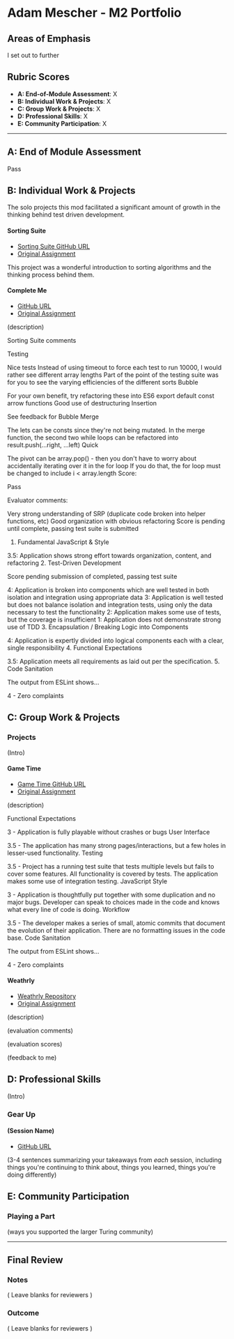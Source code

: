 # Adam Mescher - M2 Portfolio

## Areas of Emphasis

I set out to further 

## Rubric Scores

* **A: End-of-Module Assessment**: X
* **B: Individual Work & Projects**: X
* **C: Group Work & Projects**: X
* **D: Professional Skills**: X
* **E: Community Participation**: X

-----------------------

## A: End of Module Assessment

Pass

## B: Individual Work & Projects

The solo projects this mod facilitated a significant amount of growth in the thinking behind test driven development. 

#### Sorting Suite

* [Sorting Suite GitHub URL](https://github.com/AdamMescher/sorting-suite)
* [Original Assignment](http://frontend.turing.io/projects/sorting-suite.html)

This project was a wonderful introduction to sorting algorithms and the thinking process behind them. 


#### Complete Me

* [GitHub URL](https://github.com/AdamMescher/sorting-suite)
* [Original Assignment](http://frontend.turing.io/projects/complete-me.html)

(description)

Sorting Suite comments

Testing

Nice tests
Instead of using timeout to force each test to run 10000, I would rather see different array lengths
Part of the point of the testing suite was for you to see the varying efficiencies of the different sorts
Bubble

For your own benefit, try refactoring these into ES6
export default
const
arrow functions
Good use of destructuring
Insertion

See feedback for Bubble
Merge

The lets can be consts since they're not being mutated.
In the merge function, the second two while loops can be refactored into result.push(...right, ...left)
Quick

The pivot can be array.pop() - then you don't have to worry about accidentally iterating over it in the for loop
If you do that, the for loop must be changed to include i < array.length
Score:

Pass

Evaluator comments:

Very strong understanding of SRP (duplicate code broken into helper functions, etc)
Good organization with obvious refactoring
Score is pending until complete, passing test suite is submitted
1. Fundamental JavaScript & Style

3.5: Application shows strong effort towards organization, content, and refactoring
2. Test-Driven Development

Score pending submission of completed, passing test suite

4: Application is broken into components which are well tested in both isolation and integration using appropriate data
3: Application is well tested but does not balance isolation and integration tests, using only the data necessary to test the functionality
2: Application makes some use of tests, but the coverage is insufficient
1: Application does not demonstrate strong use of TDD
3. Encapsulation / Breaking Logic into Components

4: Application is expertly divided into logical components each with a clear, single responsibility
4. Functional Expectations

3.5: Application meets all requirements as laid out per the specification.
5. Code Sanitation

The output from ESLint shows…

4 - Zero complaints

## C: Group Work & Projects

### Projects

(Intro)

#### Game Time

* [Game Time GitHub URL](https://github.com/AdamMescher/game-time)
* [Original Assignment](http://frontend.turing.io/projects/game-time.html)

(description)

Functional Expectations

3 - Application is fully playable without crashes or bugs
User Interface

3.5 - The application has many strong pages/interactions, but a few holes in lesser-used functionality.
Testing

3.5 - Project has a running test suite that tests multiple levels but fails to cover some features. All functionality is covered by tests. The application makes some use of integration testing.
JavaScript Style

3 - Application is thoughtfully put together with some duplication and no major bugs. Developer can speak to choices made in the code and knows what every line of code is doing.
Workflow

3.5 - The developer makes a series of small, atomic commits that document the evolution of their application. There are no formatting issues in the code base.
Code Sanitation

The output from ESLint shows…

4 - Zero complaints

#### Weathrly

* [Weathrly Repository](https://github.com/AdamMescher/game-time)
* [Original Assignment](http://frontend.turing.io/projects/weathrly.html)

(description)

(evaluation comments)

(evaluation scores)

(feedback to me)

## D: Professional Skills
(Intro)

### Gear Up
#### (Session Name)

* [GitHub URL]()

(3-4 sentences summarizing your takeaways from _each_ session, including things you're continuing to think about, things you learned, things you're doing differently)

## E: Community Participation

### Playing a Part

(ways you supported the larger Turing community)

------------------

## Final Review

### Notes

( Leave blanks for reviewers )

### Outcome

( Leave blanks for reviewers )
